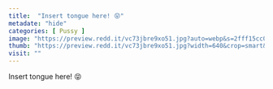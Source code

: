```yaml
---
title:  "Insert tongue here! 😝"
metadate: "hide"
categories: [ Pussy ]
image: "https://preview.redd.it/vc73jbre9xo51.jpg?auto=webp&s=2fff15cc07733a32c3725669626f8040dcb72460"
thumb: "https://preview.redd.it/vc73jbre9xo51.jpg?width=640&crop=smart&auto=webp&s=31fb19ec770a88c502a5f59ecef75abba45ed85c"
visit: ""
---
```

Insert tongue here! 😝
